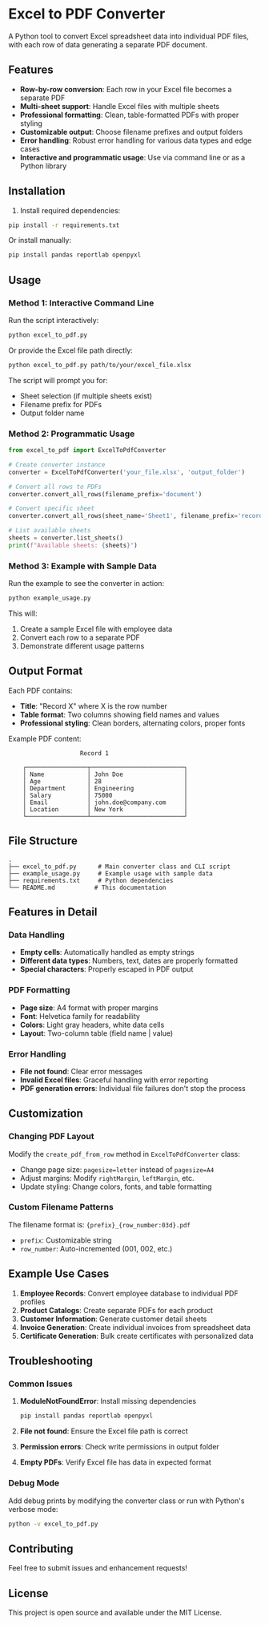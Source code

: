 # Excel to PDF Converter

A Python tool to convert Excel spreadsheet data into individual PDF files, with each row of data generating a separate PDF document.

## Features

- **Row-by-row conversion**: Each row in your Excel file becomes a separate PDF
- **Multi-sheet support**: Handle Excel files with multiple sheets
- **Professional formatting**: Clean, table-formatted PDFs with proper styling
- **Customizable output**: Choose filename prefixes and output folders
- **Error handling**: Robust error handling for various data types and edge cases
- **Interactive and programmatic usage**: Use via command line or as a Python library

## Installation

1. Install required dependencies:
```bash
pip install -r requirements.txt
```

Or install manually:
```bash
pip install pandas reportlab openpyxl
```

## Usage

### Method 1: Interactive Command Line

Run the script interactively:
```bash
python excel_to_pdf.py
```

Or provide the Excel file path directly:
```bash
python excel_to_pdf.py path/to/your/excel_file.xlsx
```

The script will prompt you for:
- Sheet selection (if multiple sheets exist)
- Filename prefix for PDFs
- Output folder name

### Method 2: Programmatic Usage

```python
from excel_to_pdf import ExcelToPdfConverter

# Create converter instance
converter = ExcelToPdfConverter('your_file.xlsx', 'output_folder')

# Convert all rows to PDFs
converter.convert_all_rows(filename_prefix='document')

# Convert specific sheet
converter.convert_all_rows(sheet_name='Sheet1', filename_prefix='record')

# List available sheets
sheets = converter.list_sheets()
print(f"Available sheets: {sheets}")
```

### Method 3: Example with Sample Data

Run the example to see the converter in action:
```bash
python example_usage.py
```

This will:
1. Create a sample Excel file with employee data
2. Convert each row to a separate PDF
3. Demonstrate different usage patterns

## Output Format

Each PDF contains:
- **Title**: "Record X" where X is the row number
- **Table format**: Two columns showing field names and values
- **Professional styling**: Clean borders, alternating colors, proper fonts

Example PDF content:
```
                    Record 1
    
    ┌─────────────────┬──────────────────────────┐
    │ Name            │ John Doe                 │
    │ Age             │ 28                       │
    │ Department      │ Engineering              │
    │ Salary          │ 75000                    │
    │ Email           │ john.doe@company.com     │
    │ Location        │ New York                 │
    └─────────────────┴──────────────────────────┘
```

## File Structure

```
.
├── excel_to_pdf.py      # Main converter class and CLI script
├── example_usage.py     # Example usage with sample data
├── requirements.txt     # Python dependencies
└── README.md           # This documentation
```

## Features in Detail

### Data Handling
- **Empty cells**: Automatically handled as empty strings
- **Different data types**: Numbers, text, dates are properly formatted
- **Special characters**: Properly escaped in PDF output

### PDF Formatting
- **Page size**: A4 format with proper margins
- **Font**: Helvetica family for readability
- **Colors**: Light gray headers, white data cells
- **Layout**: Two-column table (field name | value)

### Error Handling
- **File not found**: Clear error messages
- **Invalid Excel files**: Graceful handling with error reporting
- **PDF generation errors**: Individual file failures don't stop the process

## Customization

### Changing PDF Layout
Modify the `create_pdf_from_row` method in `ExcelToPdfConverter` class:
- Change page size: `pagesize=letter` instead of `pagesize=A4`
- Adjust margins: Modify `rightMargin`, `leftMargin`, etc.
- Update styling: Change colors, fonts, and table formatting

### Custom Filename Patterns
The filename format is: `{prefix}_{row_number:03d}.pdf`
- `prefix`: Customizable string
- `row_number`: Auto-incremented (001, 002, etc.)

## Example Use Cases

1. **Employee Records**: Convert employee database to individual PDF profiles
2. **Product Catalogs**: Create separate PDFs for each product
3. **Customer Information**: Generate customer detail sheets
4. **Invoice Generation**: Create individual invoices from spreadsheet data
5. **Certificate Generation**: Bulk create certificates with personalized data

## Troubleshooting

### Common Issues

1. **ModuleNotFoundError**: Install missing dependencies
   ```bash
   pip install pandas reportlab openpyxl
   ```

2. **File not found**: Ensure the Excel file path is correct
3. **Permission errors**: Check write permissions in output folder
4. **Empty PDFs**: Verify Excel file has data in expected format

### Debug Mode

Add debug prints by modifying the converter class or run with Python's verbose mode:
```bash
python -v excel_to_pdf.py
```

## Contributing

Feel free to submit issues and enhancement requests!

## License

This project is open source and available under the MIT License.